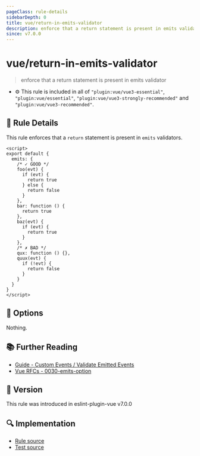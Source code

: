 ```yaml
---
pageClass: rule-details
sidebarDepth: 0
title: vue/return-in-emits-validator
description: enforce that a return statement is present in emits validator
since: v7.0.0
---
```


# vue/return-in-emits-validator

> enforce that a return statement is present in emits validator

- :gear: This rule is included in all of `"plugin:vue/vue3-essential"`, `"plugin:vue/essential"`, `"plugin:vue/vue3-strongly-recommended"` and `"plugin:vue/vue3-recommended"`.

## :book: Rule Details

This rule enforces that a `return` statement is present in `emits` validators.

<eslint-code-block :rules="{'vue/return-in-emits-validator': ['error']}">

```vue
<script>
export default {
  emits: {
    /* ✓ GOOD */
    foo(evt) {
      if (evt) {
        return true
      } else {
        return false
      }
    },
    bar: function () {
      return true
    },
    baz(evt) {
      if (evt) {
        return true
      }
    },
    /* ✗ BAD */
    qux: function () {},
    quux(evt) {
      if (!evt) {
        return false
      }
    }
  }
}
</script>
```

</eslint-code-block>

## :wrench: Options

Nothing.

## :books: Further Reading

- [Guide - Custom Events / Validate Emitted Events](https://vuejs.org/guide/components/events.html#events-validation)
- [Vue RFCs - 0030-emits-option](https://github.com/vuejs/rfcs/blob/master/active-rfcs/0030-emits-option.md)

## :rocket: Version

This rule was introduced in eslint-plugin-vue v7.0.0

## :mag: Implementation

- [Rule source](https://github.com/vuejs/eslint-plugin-vue/blob/master/lib/rules/return-in-emits-validator.js)
- [Test source](https://github.com/vuejs/eslint-plugin-vue/blob/master/tests/lib/rules/return-in-emits-validator.js)
